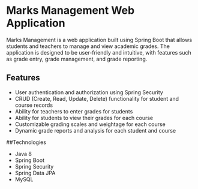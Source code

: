 # Marks Management Web Application

Marks Management is a web application built using Spring Boot that allows students and teachers to manage and view academic grades. The application is designed to be user-friendly and intuitive, with features such as grade entry, grade management, and grade reporting.

## Features

- User authentication and authorization using Spring Security
- CRUD (Create, Read, Update, Delete) functionality for student and course records
- Ability for teachers to enter grades for students
- Ability for students to view their grades for each course
- Customizable grading scales and weightage for each course
- Dynamic grade reports and analysis for each student and course

##Technologies

- Java 8
- Spring Boot 
- Spring Security 
- Spring Data JPA 
- MySQL 

